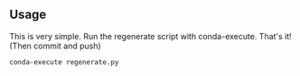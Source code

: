 ## Usage

This is very simple. Run the regenerate script with conda-execute.
That's it! (Then commit and push)

```
conda-execute regenerate.py
```
